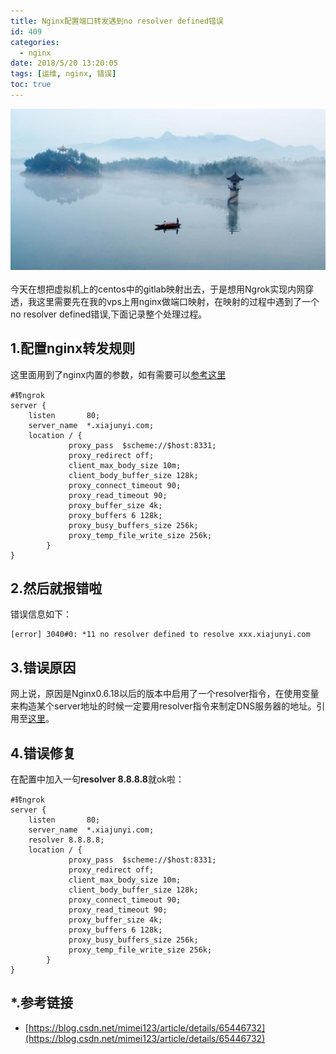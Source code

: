 ```yaml
---
title: Nginx配置端口转发遇到no resolver defined错误
id: 409
categories:
  - nginx
date: 2018/5/20 13:20:05    
tags: [运维, nginx, 错误]
toc: true
---
```

![img](/img/xjy/tangquanchi.jpg)<br/><br/>
今天在想把虚拟机上的centos中的gitlab映射出去，于是想用Ngrok实现内网穿透，我这里需要先在我的vps上用nginx做端口映射，在映射的过程中遇到了一个no resolver defined错误,下面记录整个处理过程。

<!--more-->

## 1.配置nginx转发规则
这里面用到了nginx内置的参数，如有需要可以[参考这里](https://www.xiajunyi.com/pages/p39.html)
```text 
#转ngrok
server {
    listen       80;
    server_name  *.xiajunyi.com;
    location / {
             proxy_pass  $scheme://$host:8331;
             proxy_redirect off;
             client_max_body_size 10m;
             client_body_buffer_size 128k;
             proxy_connect_timeout 90;
             proxy_read_timeout 90;
             proxy_buffer_size 4k;
             proxy_buffers 6 128k;
             proxy_busy_buffers_size 256k;
             proxy_temp_file_write_size 256k;
        }
}
```

## 2.然后就报错啦 
错误信息如下：
```text 
[error] 3040#0: *11 no resolver defined to resolve xxx.xiajunyi.com
```

## 3.错误原因
网上说，原因是Nginx0.6.18以后的版本中启用了一个resolver指令，在使用变量来构造某个server地址的时候一定要用resolver指令来制定DNS服务器的地址。引用至[这里](https://blog.csdn.net/mimei123/article/details/65446732)。

## 4.错误修复
在配置中加入一句**resolver 8.8.8.8**就ok啦：
``` text  
#转ngrok
server {
    listen       80;
    server_name  *.xiajunyi.com;
    resolver 8.8.8.8;
    location / {
             proxy_pass  $scheme://$host:8331;
             proxy_redirect off;
             client_max_body_size 10m;
             client_body_buffer_size 128k;
             proxy_connect_timeout 90;
             proxy_read_timeout 90;
             proxy_buffer_size 4k;
             proxy_buffers 6 128k;
             proxy_busy_buffers_size 256k;
             proxy_temp_file_write_size 256k;
        }
}
```


## *.参考链接 
+ [https://blog.csdn.net/mimei123/article/details/65446732](https://blog.csdn.net/mimei123/article/details/65446732)
